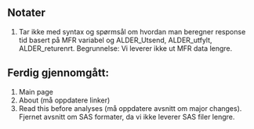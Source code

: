 ## Notater
1. Tar ikke med syntax og spørmsål om hvordan man beregner response tid basert på MFR variabel og ALDER_Utsend, ALDER_utfylt, ALDER_returenrt. Begrunnelse: Vi leverer ikke ut MFR data lengre.


## Ferdig gjennomgått:
1. Main page 
2. About (må oppdatere linker)
3. Read this before analyses (må oppdatere avsnitt om major changes). Fjernet avsnitt om SAS formater, da vi ikke leverer SAS filer lengre. 
